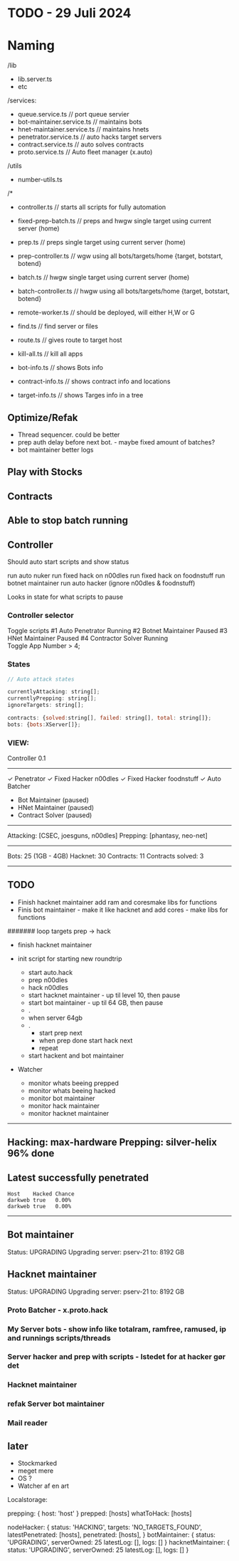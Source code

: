 # TODO - 29 Juli 2024


# Naming


/lib
- lib.server.ts
- etc

/services:
- queue.service.ts                // port queue servier
- bot-maintainer.service.ts       // maintains bots
- hnet-maintainer.service.ts      // maintains hnets
- penetrator.service.ts           // auto hacks target servers
- contract.service.ts             // auto solves contracts
- proto.service.ts                // Auto fleet manager (x.auto)

/utils
- number-utils.ts

/*
- controller.ts                    // starts all scripts for fully automation
- fixed-prep-batch.ts              // preps and hwgw single target using current server (home)
- prep.ts                          // preps single target using current server (home)
- prep-controller.ts               // wgw using all bots/targets/home {target, botstart, botend}
- batch.ts                         // hwgw single target using current server (home)
- batch-controller.ts              // hwgw using all bots/targets/home {target, botstart, botend}
- remote-worker.ts                 // should be deployed, will either H,W or G

- find.ts                          // find server or files
- route.ts                         // gives route to target host
- kill-all.ts                      // kill all apps
- bot-info.ts                      // shows Bots info             
- contract-info.ts                 // shows contract info and locations
- target-info.ts                   // shows Targes info in a tree 



## Optimize/Refak

- Thread sequencer. could be better
- prep auth delay before next bot. - maybe fixed amount of batches?
- bot maintainer better logs

## Play with Stocks

## Contracts

## Able to stop batch running






## Controller

Should auto start scripts and show status

run auto nuker
run fixed hack on n00dles
run fixed hack on foodnstuff
run botnet maintainer
run auto hacker (ignore n00dles & foodnstuff)

Looks in state for what scripts to pause 

### Controller selector

Toggle scripts
 #1 Auto Penetrator     Running
 #2 Botnet Maintainer   Paused
 #3 HNet Maintainer     Paused
 #4 Contractor Solver   Running  
 Toggle App Number > 4;


### States


```js
// Auto attack states

currentlyAttacking: string[];
currentlyPrepping: string[];
ignoreTargets: string[];

contracts: {solved:string[], failed: string[], total: string[]};
bots: {bots:XServer[]};
```

### VIEW:

Controller 0.1
_____________________________

✓    Penetrator
✓    Fixed Hacker n00dles
✓    Fixed Hacker foodnstuff
✓    Auto Batcher
-    Bot Maintainer (paused)
-    HNet Maintainer (paused)
-    Contract Solver (paused)

_____________________________

Attacking:  [CSEC, joesguns, n00dles]
Prepping:   [phantasy, neo-net]
_____________________________

Bots:       25 (1GB - 4GB)
Hacknet:    30
Contracts:  11
Contracts solved: 3
_____________________________
























## TODO

- Finish hacknet maintainer add ram and coresmake libs for functions
- Finis bot maintainer - make it like hacknet and add cores - make libs for functions



####### loop targets prep -> hack








- finish hacknet maintainer
- init script for starting new roundtrip
  - start auto.hack
  - prep n00dles
  - hack n00dles
  - start hacknet maintainer - up til level 10, then pause
  - start bot maintainer - up til 64 GB, then pause
  - .
  - when server 64gb
  - .
    - start prep next
    - when prep done start hack next
    - repeat
  - start hackent and bot maintainer


- Watcher
  - monitor whats beeing prepped
  - monitor whats beeing hacked
  - monitor bot maintainer
  - monitor hack maintainer
  - monitor hacknet maintainer

-------------------------
Hacking:    max-hardware
Prepping:   silver-helix    96% done
-------------------------

Latest successfully penetrated
---------
    Host    Hacked Chance
    darkweb true   0.00% 
    darkweb true   0.00% 
---------

Bot maintainer
-------------------------
Status: UPGRADING
Upgrading server: pserv-21 to: 8192 GB

Hacknet maintainer
-------------------------
Status: UPGRADING
Upgrading server: pserv-21 to: 8192 GB




### Proto Batcher - x.proto.hack

### My Server bots - show info like totalram, ramfree, ramused, ip and runnings scripts/threads

### Server hacker and prep with scripts - Istedet for at hacker gør det

### Hacknet maintainer

### refak Server bot maintainer

### Mail reader

## later
- Stockmarked
- meget mere
- OS ?
- Watcher af en art




Localstorage:

prepping: {
    host: 'host'
}
prepped: [hosts]
whatToHack: [hosts]

nodeHacker: {
    status: 'HACKING',
    targets: 'NO_TARGETS_FOUND',
    latestPenetrated: [hosts],
    penetrated: [hosts],
}
botMaintainer: {
    status: 'UPGRADING',
    serverOwned: 25
    latestLog: [],
    logs: []
}
hacknetMaintainer: {
    status: 'UPGRADING',
    serverOwned: 25
    latestLog: [],
    logs: []
}